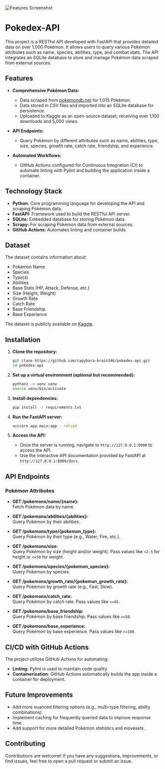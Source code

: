 <img src="https://github.com/user-attachments/assets/de7f2289-5809-4126-8432-5fcd1e625c5a" alt="Features Screenshot" width="full">

# Pokedex-API

This project is a RESTful API developed with FastAPI that provides detailed data on over 1,000 Pokémon. It allows users to query various Pokémon attributes such as name, species, abilities, type, and combat stats. The API integrates an SQLite database to store and manage Pokémon data scraped from external sources.

## Features
- **Comprehensive Pokémon Data:**
  - Data scraped from [pokemondb.net](https://pokemondb.net) for 1,015 Pokémon.
  - Data stored in CSV files and imported into an SQLite database for persistence.
  - Uploaded to Kaggle as an open-source dataset, receiving over 1,100 downloads and 5,000 views.

- **API Endpoints:**
  - Query Pokémon by different attributes such as name, abilities, type, size, species, growth rate, catch rate, friendship, and experience.

- **Automated Workflows:**
  - GitHub Actions configured for Continuous Integration (CI) to automate linting with Pylint and building the application inside a container.

## Technology Stack

- **Python:** Core programming language for developing the API and scraping Pokémon data.
- **FastAPI:** Framework used to build the RESTful API server.
- **SQLite:** Embedded database for storing Pokémon data.
- **Scrapy:** For scraping Pokémon data from external sources.
- **GitHub Actions:** Automates linting and container builds.

## Dataset

The dataset contains information about:
- Pokémon Name
- Species
- Type(s)
- Abilities
- Base Stats (HP, Attack, Defense, etc.)
- Size (Height, Weight)
- Growth Rate
- Catch Rate
- Base Friendship
- Base Experience

The dataset is publicly available on [Kaggle](https://www.kaggle.com/datasets/crinklybrain2003/pokmon-base-stats-dataset).

## Installation

1. **Clone the repository:**
   ```bash
   git clone https://github.com/capybara-brain346/pokedex-api.git
   cd pokedex-api
   ```

2. **Set up a virtual environment (optional but recommended):**
   ```bash
   python3 -m venv venv
   source venv/bin/activate
   ```

3. **Install dependencies:**
   ```bash
   pip install -r requirements.txt
   ```

4. **Run the FastAPI server:**
   ```bash
   uvicorn app.main:app --reload
   ```

5. **Access the API:**
   - Once the server is running, navigate to `http://127.0.0.1:8000` to access the API.
   - Use the interactive API documentation provided by FastAPI at `http://127.0.0.1:8000/docs`.

## API Endpoints

### Pokémon Attributes

- **GET /pokemons/name/{name}:**  
  Fetch Pokémon data by name.
  
- **GET /pokemons/abilities/{abilities}:**  
  Query Pokémon by their abilities.

- **GET /pokemons/type/{pokemon_type}:**  
  Query Pokémon by their type (e.g., Water, Fire, etc.).

- **GET /pokemons/size:**  
  Query Pokémon by size (height and/or weight). Pass values like `>2.5` for height or `<=50` for weight.

- **GET /pokemons/species/{pokemon_species}:**  
  Query Pokémon by species.

- **GET /pokemons/growth_rate/{pokemon_growth_rate}:**  
  Query Pokémon by growth rate (e.g., Fast, Slow).

- **GET /pokemons/catch_rate:**  
  Query Pokémon by catch rate. Pass values like `>=45`.

- **GET /pokemons/base_friendship:**  
  Query Pokémon by base friendship. Pass values like `>=50`.

- **GET /pokemons/base_experience:**  
  Query Pokémon by base experience. Pass values like `>=100`.

## CI/CD with GitHub Actions

The project utilizes GitHub Actions for automating:
- **Linting:** Pylint is used to maintain code quality.
- **Containerization:** GitHub Actions automatically builds the app inside a container for deployment.

## Future Improvements

- Add more nuanced filtering options (e.g., multi-type filtering, ability combinations).
- Implement caching for frequently queried data to improve response time.
- Add support for more detailed Pokémon statistics and movesets.

## Contributing

Contributions are welcome! If you have any suggestions, improvements, or find issues, feel free to open a pull request or submit an issue.
